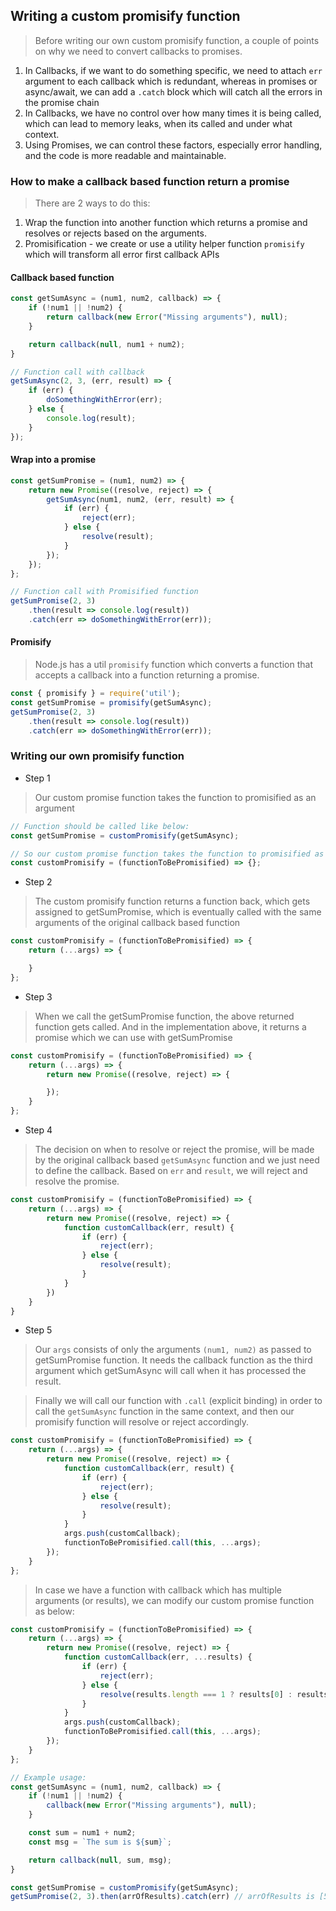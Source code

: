 ## Writing a custom promisify function

> Before writing our own custom promisify function, a couple of points on why we need to convert callbacks to promises.

1. In Callbacks, if we want to do something specific, we need to attach `err` argument to each callback which is redundant, whereas in promises or async/await, we can add a `.catch` block which will catch all the errors in the promise chain
2. In Callbacks, we have no control over how many times it is being called, which can lead to memory leaks, when its called and under what context.
3. Using Promises, we can control these factors, especially error handling, and the code is more readable and maintainable.

### How to make a callback based function return a promise
> There are 2 ways to do this:
1. Wrap the function into another function which returns a promise and resolves or rejects based on the arguments.
2. Promisification - we create or use a utility helper function `promisify` which will transform all error first callback APIs

#### Callback based function
```js
const getSumAsync = (num1, num2, callback) => {
    if (!num1 || !num2) {
        return callback(new Error("Missing arguments"), null);
    }

    return callback(null, num1 + num2);
}

// Function call with callback
getSumAsync(2, 3, (err, result) => {
    if (err) {
        doSomethingWithError(err);
    } else {
        console.log(result);
    }
});
```

#### Wrap into a promise
```js
const getSumPromise = (num1, num2) => {
    return new Promise((resolve, reject) => {
        getSumAsync(num1, num2, (err, result) => {
            if (err) {
                reject(err);
            } else {
                resolve(result);
            }
        });
    });
};

// Function call with Promisified function
getSumPromise(2, 3)
    .then(result => console.log(result))
    .catch(err => doSomethingWithError(err));
```

#### Promisify
> Node.js has a util `promisify` function which converts a function that accepts a callback into a function returning a promise.

```js
const { promisify } = require('util');
const getSumPromise = promisify(getSumAsync);
getSumPromise(2, 3)
    .then(result => console.log(result))
    .catch(err => doSomethingWithError(err));
```

### Writing our own promisify function

* Step 1
> Our custom promise function takes the function to promisified as an argument

```js
// Function should be called like below:
const getSumPromise = customPromisify(getSumAsync);

// So our custom promise function takes the function to promisified as an argument
const customPromisify = (functionToBePromisified) => {};
```

* Step 2
> The custom promisify function returns a function back, which gets assigned to getSumPromise, which is eventually called with the same arguments of the original callback based function

```js
const customPromisify = (functionToBePromisified) => {
    return (...args) => {

    }
};
```

* Step 3
> When we call the getSumPromise function, the above returned function gets called. And in the implementation above, it returns a promise which we can use with getSumPromise

```js
const customPromisify = (functionToBePromisified) => {
    return (...args) => {
        return new Promise((resolve, reject) => {

        });
    }
};
```

* Step 4
> The decision on when to resolve or reject the promise, will be made by the original callback based `getSumAsync` function and we just need to define the callback. Based on `err` and `result`, we will reject and resolve the promise.

```js
const customPromisify = (functionToBePromisified) => {
    return (...args) => {
        return new Promise((resolve, reject) => {
            function customCallback(err, result) {
                if (err) {
                    reject(err);
                } else {
                    resolve(result);
                }
            }
        })
    }
}
```

* Step 5
> Our `args` consists of only the arguments `(num1, num2)` as passed to getSumPromise function. It needs the callback function as the third argument which getSumAsync will call when it has processed the result.

> Finally we will call our function with `.call` (explicit binding) in order to call the `getSumAsync` function in the same context, and then our promisify function will resolve or reject accordingly.

```js
const customPromisify = (functionToBePromisified) => {
    return (...args) => {
        return new Promise((resolve, reject) => {
            function customCallback(err, result) {
                if (err) {
                    reject(err);
                } else {
                    resolve(result);
                }
            }
            args.push(customCallback);
            functionToBePromisified.call(this, ...args);
        });
    }
};
```

> In case we have a function with callback which has multiple arguments (or results), we can modify our custom promise function as below:

```js
const customPromisify = (functionToBePromisified) => {
    return (...args) => {
        return new Promise((resolve, reject) => {
            function customCallback(err, ...results) {
                if (err) {
                    reject(err);
                } else {
                    resolve(results.length === 1 ? results[0] : results);
                }
            }
            args.push(customCallback);
            functionToBePromisified.call(this, ...args);
        });
    }
};

// Example usage:
const getSumAsync = (num1, num2, callback) => {
    if (!num1 || !num2) {
        callback(new Error("Missing arguments"), null);
    }

    const sum = num1 + num2;
    const msg = `The sum is ${sum}`;

    return callback(null, sum, msg);
}

const getSumPromise = customPromisify(getSumAsync);
getSumPromise(2, 3).then(arrOfResults).catch(err) // arrOfResults is [5, "The sum is 5"]
```

